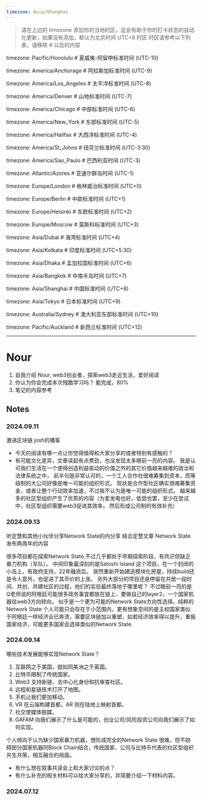 ```yaml
---
timezone: Asia/Shanghai
---
```


> 请在上边的 timezone 添加你的当地时区，这会有助于你的打卡状态的自动化更新，如果没有添加，默认为北京时间 UTC+8 时区
> 时区请参考以下列表，请移除 # 以后的内容

timezone: Pacific/Honolulu # 夏威夷-阿留申标准时间 (UTC-10)

timezone: America/Anchorage # 阿拉斯加标准时间 (UTC-9)

timezone: America/Los_Angeles # 太平洋标准时间 (UTC-8)

timezone: America/Denver # 山地标准时间 (UTC-7)

timezone: America/Chicago # 中部标准时间 (UTC-6)

timezone: America/New_York # 东部标准时间 (UTC-5)

timezone: America/Halifax # 大西洋标准时间 (UTC-4)

timezone: America/St_Johns # 纽芬兰标准时间 (UTC-3:30)

timezone: America/Sao_Paulo # 巴西利亚时间 (UTC-3)

timezone: Atlantic/Azores # 亚速尔群岛时间 (UTC-1)

timezone: Europe/London # 格林威治标准时间 (UTC+0)

timezone: Europe/Berlin # 中欧标准时间 (UTC+1)

timezone: Europe/Helsinki # 东欧标准时间 (UTC+2)

timezone: Europe/Moscow # 莫斯科标准时间 (UTC+3)

timezone: Asia/Dubai # 海湾标准时间 (UTC+4)

timezone: Asia/Kolkata # 印度标准时间 (UTC+5:30)

timezone: Asia/Dhaka # 孟加拉国标准时间 (UTC+6)

timezone: Asia/Bangkok # 中南半岛时间 (UTC+7)

timezone: Asia/Shanghai # 中国标准时间 (UTC+8)

timezone: Asia/Tokyo # 日本标准时间 (UTC+9)

timezone: Australia/Sydney # 澳大利亚东部标准时间 (UTC+10)

timezone: Pacific/Auckland # 新西兰标准时间 (UTC+12)

---

# Nour

1. 自我介绍
Nour, web3创业者，探索web3走近生活，爱好阅读
2. 你认为你会完成本次残酷学习吗？
能完成，80%
3. 笔记的内容参考
  
## Notes

<!-- Content_START -->

### 2024.09.11

 激进区块链 josh的播客
   
   - 今天的阅读有哪一点让你觉得值得和大家分享的或者特别有感触的？
   - 有可能文化差异，文章读起有点费劲，也没发现太多眼前一亮的内容。
     我是认可我们生活在一个使得创造利益驱动的价值之外的其它价值越来越难的政治和法律系统之中，
     前半句是非常认可的，一个工人合作社很难筹集到资本，而等级制的大公司好像是唯一可能的组织形式，
     现状是合作型社区确实很难筹集资金，或者让整个行动效率加速，不过我不认为是唯一可能的组织形式，
     越来越多的社区型组织产生了优质的内容（为爱发电也好，低尝也罢，至少在尝试中，社区型组织需要web3促进其效率，
     然后形成公司制的有效补充）

### 2024.09.13

听定慧和其他小伙伴分享Network State的内分享
结合定慧文章 Network State发布两周年的内容

很多项目都在探索Network State,不过几乎都处于早期探索阶段，有共识但缺乏暴力机构（军队）。
中间印象最深刻的是Satoshi Island 这个项目，在一个封闭的小岛上，有政府支持，22年融资后，
居然重新开始建造模块化房屋，持续build还是令人意外，也促进了其币价的上涨。
另外大部分的项目还是停留在共居一段时间、共创、共建社区的过程，他们的实验最终落地于哪里呢？
不过眼前一亮的是Q老师说的阿根廷可能很多政务事宜都放在链上，要做自己的layer2，一个国家机器往web3方向转向，
似乎是一个更为可能的Network State方向性选择。纯粹的Network State 个人可能只会存在于小范围内，更有想象空间的是主权国家类似于阿根廷一样经济业已奔溃，需要区块链加以重塑，如若经济效率得以提升，重振国家经济，可能更多国家会选择类似的Network State.

### 2024.09.14

哪些技术发展能够实现Network State？
1. 互联网之于美国，就如同美洲之于英国。
2. 比特币限制了传统国家。
3. Web3 支持新链、去中心化身份和抗审查社区。
4. 远程和星链技术打开了地图。
5. 手机让我们更加移动。
6. VR 在云端构建首都，AR 则在陆地上映射首都。
7. 社交使媒体脱媒。
8. GAFAM 向我们展示了什么是可能的，创业公司/风险投资公司向我们展示了如何实现。

个人倾向于认为缺少国家暴力机器，想形成完全的Network State 很难，但不妨碍部分国家机器同Block Chain结合，传统国家、公司与比特币代表的社区型组织共生共荣，相互融合的局面。




   - 有什么想在叙事共读会上和大家讨论的点？
   - 有什么补充的相关材料可以给大家分享的，并简要介绍一下材料内容。

### 2024.07.12

<!-- Content_END -->
